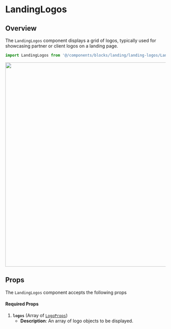 # LandingLogos

## Overview

The `LandingLogos` component displays a grid of logos, typically used for showcasing partner or client logos on a landing page.

```typescript
import LandingLogos from '@/components/blocks/landing/landing-logos/LandingLogos.vue';
```

<img src="/components/landingLogos.png" class="light-img" width="1280" height="640" alt=""/>


## Props

The `LandingLogos` component accepts the following props

#### Required Props

1. **`logos`** (Array of [`LogoProps`](/types/logo-props))
    - **Description**: An array of logo objects to be displayed.

